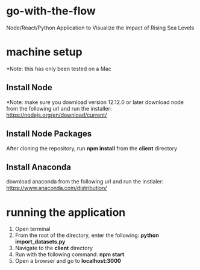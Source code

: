 # go-with-the-flow
Node/React/Python Application to Visualize the Impact of Rising Sea Levels

# machine setup
*Note: this has only been tested on a Mac

## Install Node
*Note: make sure you download version 12.12.0 or later
download node from the following url and run the installer: https://nodejs.org/en/download/current/

## Install Node Packages
After cloning the repository, run <b>npm install</b> from the <b>client</b> directory

## Install Anaconda
download anaconda from the following url and run the instlaler: https://www.anaconda.com/distribution/

# running the application
<ol>
  <li>Open terminal</li>
  <li>From the root of the directory, enter the following: <b>python import_datasets.py</b></li>
  <li>Navigate to the <b>client</b> directory</li>
  <li>Run with the following command: <b>npm start</b></li>
  <li>Open a browser and go to <b>localhost:3000</b></li>
</ol>

